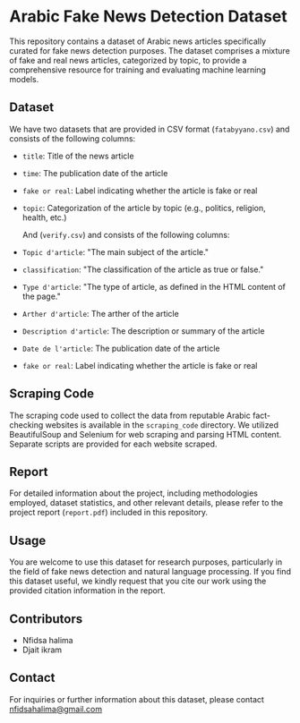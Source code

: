 # Arabic Fake News Detection Dataset

This repository contains a dataset of Arabic news articles specifically curated for fake news detection purposes. The dataset comprises a mixture of fake and real news articles, categorized by topic, to provide a comprehensive resource for training and evaluating machine learning models.

## Dataset
We have two datasets that are provided in CSV format (`fatabyyano.csv`) and consists of the following columns:

- `title`: Title of the news article
- `time`: The publication date of the article
- `fake or real`: Label indicating whether the article is fake or real
- `topic`: Categorization of the article by topic (e.g., politics, religion, health, etc.)
  
  And (`verify.csv`) and consists of the following columns:

- `Topic d'article`: "The main subject of the article."
- `classification`: "The classification of the article as true or false."
- `Type d'article`: "The type of article, as defined in the HTML content of the page."
- `Arther d'article`: The arther of the article
- `Description d'article`: The description or summary of the article
- `Date de l'article`: The publication date of the article
- `fake or real`: Label indicating whether the article is fake or real

## Scraping Code

The scraping code used to collect the data from reputable Arabic fact-checking websites is available in the `scraping_code` directory. We utilized BeautifulSoup and Selenium for web scraping and parsing HTML content. Separate scripts are provided for each website scraped.

## Report

For detailed information about the project, including methodologies employed, dataset statistics, and other relevant details, please refer to the project report (`report.pdf`) included in this repository.

## Usage

You are welcome to use this dataset for research purposes, particularly in the field of fake news detection and natural language processing. If you find this dataset useful, we kindly request that you cite our work using the provided citation information in the report.

## Contributors

- Nfidsa halima
- Djait ikram
## Contact

For inquiries or further information about this dataset, please contact nfidsahalima@gmail.com
